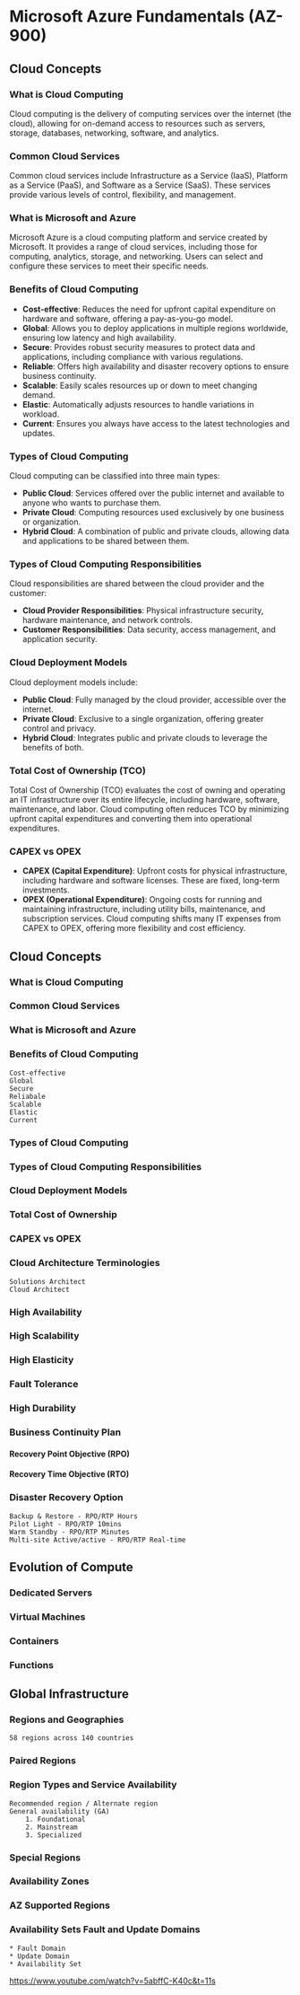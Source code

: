 # Microsoft Azure Fundamentals (AZ-900)

## Cloud Concepts

### What is Cloud Computing
Cloud computing is the delivery of computing services over the internet (the cloud), allowing for on-demand access to resources such as servers, storage, databases, networking, software, and analytics.

### Common Cloud Services
Common cloud services include Infrastructure as a Service (IaaS), Platform as a Service (PaaS), and Software as a Service (SaaS). These services provide various levels of control, flexibility, and management.

### What is Microsoft and Azure
Microsoft Azure is a cloud computing platform and service created by Microsoft. It provides a range of cloud services, including those for computing, analytics, storage, and networking. Users can select and configure these services to meet their specific needs.

### Benefits of Cloud Computing
- **Cost-effective**: Reduces the need for upfront capital expenditure on hardware and software, offering a pay-as-you-go model.
- **Global**: Allows you to deploy applications in multiple regions worldwide, ensuring low latency and high availability.
- **Secure**: Provides robust security measures to protect data and applications, including compliance with various regulations.
- **Reliable**: Offers high availability and disaster recovery options to ensure business continuity.
- **Scalable**: Easily scales resources up or down to meet changing demand.
- **Elastic**: Automatically adjusts resources to handle variations in workload.
- **Current**: Ensures you always have access to the latest technologies and updates.

### Types of Cloud Computing
Cloud computing can be classified into three main types:

- **Public Cloud**: Services offered over the public internet and available to anyone who wants to purchase them.
- **Private Cloud**: Computing resources used exclusively by one business or organization.
- **Hybrid Cloud**: A combination of public and private clouds, allowing data and applications to be shared between them.

### Types of Cloud Computing Responsibilities
Cloud responsibilities are shared between the cloud provider and the customer:

- **Cloud Provider Responsibilities**: Physical infrastructure security, hardware maintenance, and network controls.
- **Customer Responsibilities**: Data security, access management, and application security.

### Cloud Deployment Models
Cloud deployment models include:

- **Public Cloud**: Fully managed by the cloud provider, accessible over the internet.
- **Private Cloud**: Exclusive to a single organization, offering greater control and privacy.
- **Hybrid Cloud**: Integrates public and private clouds to leverage the benefits of both.

### Total Cost of Ownership (TCO)
Total Cost of Ownership (TCO) evaluates the cost of owning and operating an IT infrastructure over its entire lifecycle, including hardware, software, maintenance, and labor. Cloud computing often reduces TCO by minimizing upfront capital expenditures and converting them into operational expenditures.

### CAPEX vs OPEX
- **CAPEX (Capital Expenditure)**: Upfront costs for physical infrastructure, including hardware and software licenses. These are fixed, long-term investments.
- **OPEX (Operational Expenditure)**: Ongoing costs for running and maintaining infrastructure, including utility bills, maintenance, and subscription services. Cloud computing shifts many IT expenses from CAPEX to OPEX, offering more flexibility and cost efficiency.


## Cloud Concepts
### What is Cloud Computing
### Common Cloud Services
### What is Microsoft and Azure
### Benefits of Cloud Computing
    Cost-effective
    Global
    Secure
    Reliabale
    Scalable
    Elastic
    Current
### Types of Cloud Computing
### Types of Cloud Computing Responsibilities
### Cloud Deployment Models
### Total Cost of Ownership
### CAPEX vs OPEX


### Cloud Architecture Terminologies
    Solutions Architect
    Cloud Architect
### High Availability
### High Scalability
### High Elasticity
### Fault Tolerance
### High Durability
### Business Continuity Plan
#### Recovery Point Objective (RPO)
#### Recovery Time Objective (RTO)
### Disaster Recovery Option
    Backup & Restore - RPO/RTP Hours
    Pilot Light - RPO/RTP 10mins
    Warm Standby - RPO/RTP Minutes
    Multi-site Active/active - RPO/RTP Real-time


## Evolution of Compute
### Dedicated Servers
### Virtual Machines
### Containers
### Functions

## Global Infrastructure
### Regions and Geographies
    58 regions across 140 countries
### Paired Regions
### Region Types and Service Availability
    Recommended region / Alternate region
    General availability (GA)
        1. Foundational 
        2. Mainstream
        3. Specialized
### Special Regions
### Availability Zones
### AZ Supported Regions
### Availability Sets Fault and Update Domains
    * Fault Domain
    * Update Domain
    * Availability Set


https://www.youtube.com/watch?v=5abffC-K40c&t=11s